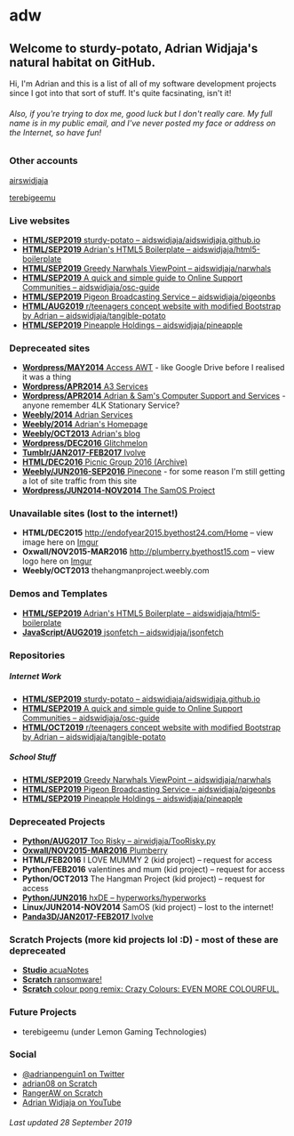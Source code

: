 # adw
## Welcome to sturdy-potato, Adrian Widjaja's natural habitat on GitHub.

Hi, I'm Adrian and this is a list of all of my software development projects since I got into that sort of stuff. It's quite facsinating, isn't it!

###### Also, if you're trying to dox me, good luck but I don't really care. My full name is in my public email, and I've never posted my face or address on the Internet, so have fun!

### Other accounts 

[airswidjaja](https://github.com/airswidjaja)

[terebigeemu](https://github.com/terebigeemu)

### Live websites

* [**HTML/SEP2019** sturdy-potato – aidswidjaja/aidswidjaja.github.io](https://aidswidjaja.github.io)
* [**HTML/SEP2019** Adrian's HTML5 Boilerplate – aidswidjaja/html5-boilerplate](https://adw-boilerplate.netlify.com)
* [**HTML/SEP2019** Greedy Narwhals ViewPoint – aidswidjaja/narwhals](https://aidswidjaja.github.io/narwhals)
* [**HTML/SEP2019** A quick and simple guide to Online Support Communities – aidswidjaja/osc-guide](https://aidswidjaja.github.io/osc-guide)
* [**HTML/SEP2019** Pigeon Broadcasting Service – aidswidjaja/pigeonbs](https://aidswidjaja.github.io/pigeonbs)
* [**HTML/AUG2019** r/teenagers concept website with modified Bootstrap by Adrian – aidswidjaja/tangible-potato](https://aidswidjaja.github.io/tangible-potato)
* [**HTML/SEP2019** Pineapple Holdings – aidswidjaja/pineapple](https://aidswidjaja.github.io/pineapple)

### Depreceated sites

* [**Wordpress/MAY2014** Access AWT](https://accessawt.wordpress.com/) - like Google Drive before I realised it was a thing
* [**Wordpress/APR2014** A3 Services](https://adrianservices.wordpress.com/)
* [**Wordpress/APR2014** Adrian & Sam's Computer Support and Services](http://ascsas.wordpress.com) - anyone remember 4LK Stationary Service?
* [**Weebly/2014** Adrian Services](http://adrianservices.weebly.com/)
* [**Weebly/2014** Adrian's Homepage](http://adrianwidjaja.weebly.com/)
* [**Weebly/OCT2013** Adrian's blog](http://blogspotadrian.weebly.com/)
* [**Wordpress/DEC2016** Glitchmelon](http://glitchmelon.wordpress.com/)
* [**Tumblr/JAN2017-FEB2017** Ivolve](https://ivolvedev.tumblr.com/)
* [**HTML/DEC2016** Picnic Group 2016 (Archive)](https://web.archive.org/web/20161110202519/http://picnic-group.000webhostapp.com/)
* [**Weebly/JUN2016-SEP2016** Pinecone](http://pineconereads.weebly.com/) - for some reason I'm still getting a lot of site traffic from this site
* [**Wordpress/JUN2014-NOV2014** The SamOS Project](https://samosdevelopment.wordpress.com/)

### Unavailable sites (lost to the internet!)

* **HTML/DEC2015** http://endofyear2015.byethost24.com/Home – view image here on [Imgur](https://imgur.com/a/YdBpY8g)
* **Oxwall/NOV2015-MAR2016** http://plumberry.byethost15.com – view logo here on [Imgur](https://imgur.com/a/YdBpY8g)
* **Weebly/OCT2013** thehangmanproject.weebly.com

### Demos and Templates

* [**HTML/SEP2019** Adrian's HTML5 Boilerplate – aidswidjaja/html5-boilerplate](https://github.com/aidswidjaja/html5-boilerplate)
* [**JavaScript/AUG2019** jsonfetch – aidswidjaja/jsonfetch](https://github.com/aidswidjaja/jsonfetch)

### Repositories

##### Internet Work

* [**HTML/SEP2019** sturdy-potato – aidswidjaja/aidswidjaja.github.io](https://github.com/aidswidjaja/aidswidjaja.github.io)
* [**HTML/SEP2019** A quick and simple guide to Online Support Communities – aidswidjaja/osc-guide](https://github.com/aidswidjaja/osc-guide)
* [**HTML/OCT2019** r/teenagers concept website with modified Bootstrap by Adrian – aidswidjaja/tangible-potato](https://github.com/aidswidjaja/tangible-potato)

##### School Stuff

* [**HTML/SEP2019** Greedy Narwhals ViewPoint – aidswidjaja/narwhals](https://github.com/aidswidjaja/narwhals)
* [**HTML/SEP2019** Pigeon Broadcasting Service – aidswidjaja/pigeonbs](https://github.com/aidswidjaja/pigeonbs)
* [**HTML/SEP2019** Pineapple Holdings – aidswidjaja/pineapple](https://github.com/aidswidjaja/pineapple)

### Depreceated Projects

* [**Python/AUG2017** Too Risky – airwidjaja/TooRisky.py](https://github.com/airswidjaja/TooRisky.py)
* [**Oxwall/NOV2015-MAR2016** Plumberry](https://imgur.com/a/YdBpY8g)
* **HTML/FEB2016** I LOVE MUMMY 2 (kid project) – request for access
* **Python/FEB2016** valentines and mum (kid project) – request for access
* **Python/OCT2013** The Hangman Project (kid project) – request for access
* [**Python/JUN2016** hxDE – hyperworks/hyperworks](https://bitbucket.org/hyperworks/hyperworks)
* **Linux/JUN2014-NOV2014** SamOS (kid project) – lost to the internet!
* [**Panda3D/JAN2017-FEB2017** Ivolve](https://ivolvedev.tumblr.com/)

### Scratch Projects (more kid projects lol :D) - most of these are depreceated

* [**Studio** acuaNotes](https://scratch.mit.edu/studios/798616/)
* [**Scratch** ransomware!](https://scratch.mit.edu/projects/29516478/)
* [**Scratch** colour pong remix: Crazy Colours: EVEN MORE COLOURFUL.](https://scratch.mit.edu/projects/31360706/)
### Future Projects

* terebigeemu (under Lemon Gaming Technologies)

### Social

* [@adrianpenguin1 on Twitter](https://twitter.com/adrianpenguin1)
* [adrian08 on Scratch](https://scratch.mit.edu/users/adrian08/)
* [RangerAW on Scratch](https://scratch.mit.edu/users/RangerAW/)
* [Adrian Widjaja on YouTube](https://youtube.com/c/AdrianWidjaja)

###### Last updated 28 September 2019
